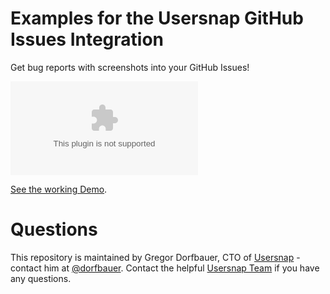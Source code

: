 Examples for the Usersnap GitHub Issues Integration
===================================================

Get bug reports with screenshots into your GitHub Issues!

[![Usersnap GitHub](browser_github.com)](https://usersnap.com/github?gat=gh)

[See the working Demo](http://grexi.github.io/gh-issues/).

Questions
=========

This repository is maintained by Gregor Dorfbauer, CTO of [Usersnap](https://usersnap.com/?gat=gh) - contact him at [@dorfbauer](https://twitter.com/dorfbauer).
Contact the helpful [Usersnap Team](https://usersnap.com/help?gat=gh) if you have any questions.
